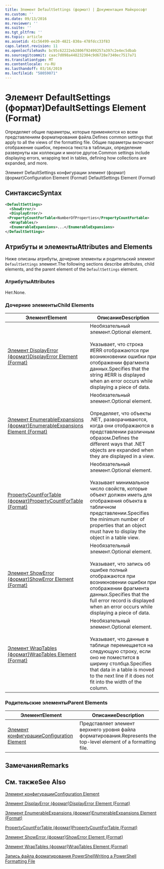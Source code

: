 ```yaml
---
title: Элемент DefaultSettings (формат) | Документация Майкрософт
ms.custom: ''
ms.date: 09/13/2016
ms.reviewer: ''
ms.suite: ''
ms.tgt_pltfrm: ''
ms.topic: article
ms.assetid: 41c56499-ee20-4821-830a-478fdcc33f83
caps.latest.revision: 11
ms.openlocfilehash: bc95c62222eb2806f92499257a397c2e4ec5dbab
ms.sourcegitcommit: caac7d098a448232304c9d6728e7340ec7517a71
ms.translationtype: MT
ms.contentlocale: ru-RU
ms.lasthandoff: 03/16/2019
ms.locfileid: "58059071"
---
```

# <a name="defaultsettings-element-format"></a><span data-ttu-id="3015b-102">Элемент DefaultSettings (формат)</span><span class="sxs-lookup"><span data-stu-id="3015b-102">DefaultSettings Element (Format)</span></span>

<span data-ttu-id="3015b-103">Определяет общие параметры, которые применяются ко всем представлениям форматирования файла.</span><span class="sxs-lookup"><span data-stu-id="3015b-103">Defines common settings that apply to all the views of the formatting file.</span></span> <span data-ttu-id="3015b-104">Общие параметры включают отображение ошибок, переноса текста в таблицах, определение развернуты как коллекции и многое другое.</span><span class="sxs-lookup"><span data-stu-id="3015b-104">Common settings include displaying errors, wrapping text in tables, defining how collections are expanded, and more.</span></span>

<span data-ttu-id="3015b-105">Элемент DefaultSettings конфигурации элемент (формат) (формат)</span><span class="sxs-lookup"><span data-stu-id="3015b-105">Configuration Element (Format) DefaultSettings Element (Format)</span></span>

## <a name="syntax"></a><span data-ttu-id="3015b-106">Синтаксис</span><span class="sxs-lookup"><span data-stu-id="3015b-106">Syntax</span></span>

```xml
<DefaultSettings>
  <ShowError/>
  <DisplayError/>
 <PropertyCountForTable>NumberOfProperties</PropertyCountFortable>
  <WrapTables/>
  <EnumerableExpansions>...</EnumerableExpansions>
</DefaultSettings>
```

## <a name="attributes-and-elements"></a><span data-ttu-id="3015b-107">Атрибуты и элементы</span><span class="sxs-lookup"><span data-stu-id="3015b-107">Attributes and Elements</span></span>

<span data-ttu-id="3015b-108">Ниже описаны атрибуты, дочерние элементы и родительский элемент `DefaultSettings` элемент.</span><span class="sxs-lookup"><span data-stu-id="3015b-108">The following sections describe attributes, child elements, and the parent element of the `DefaultSettings` element.</span></span>

### <a name="attributes"></a><span data-ttu-id="3015b-109">Атрибуты</span><span class="sxs-lookup"><span data-stu-id="3015b-109">Attributes</span></span>

<span data-ttu-id="3015b-110">Нет.</span><span class="sxs-lookup"><span data-stu-id="3015b-110">None.</span></span>

### <a name="child-elements"></a><span data-ttu-id="3015b-111">Дочерние элементы</span><span class="sxs-lookup"><span data-stu-id="3015b-111">Child Elements</span></span>

|<span data-ttu-id="3015b-112">Элемент</span><span class="sxs-lookup"><span data-stu-id="3015b-112">Element</span></span>|<span data-ttu-id="3015b-113">Описание</span><span class="sxs-lookup"><span data-stu-id="3015b-113">Description</span></span>|
|-------------|-----------------|
|[<span data-ttu-id="3015b-114">Элемент DisplayError (формат)</span><span class="sxs-lookup"><span data-stu-id="3015b-114">DisplayError Element (Format)</span></span>](./displayerror-element-format.md)|<span data-ttu-id="3015b-115">Необязательный элемент.</span><span class="sxs-lookup"><span data-stu-id="3015b-115">Optional element.</span></span><br /><br /> <span data-ttu-id="3015b-116">Указывает, что строка #ERR отображаются при возникновении ошибки при отображении фрагмента данных.</span><span class="sxs-lookup"><span data-stu-id="3015b-116">Specifies that the string #ERR is displayed when an error occurs while displaying a piece of data.</span></span>|
|[<span data-ttu-id="3015b-117">Элемент EnumerableExpansions (формат)</span><span class="sxs-lookup"><span data-stu-id="3015b-117">EnumerableExpansions Element (Format)</span></span>](./enumerableexpansions-element-format.md)|<span data-ttu-id="3015b-118">Необязательный элемент.</span><span class="sxs-lookup"><span data-stu-id="3015b-118">Optional element.</span></span><br /><br /> <span data-ttu-id="3015b-119">Определяет, что объекты .NET, разворачиваются, когда они отображаются в представлении различным образом.</span><span class="sxs-lookup"><span data-stu-id="3015b-119">Defines the different ways that .NET objects are expanded when they are displayed in a view.</span></span>|
|[<span data-ttu-id="3015b-120">PropertyCountForTable (формат)</span><span class="sxs-lookup"><span data-stu-id="3015b-120">PropertyCountForTable (Format)</span></span>](./propertycountfortable-element-format.md)|<span data-ttu-id="3015b-121">Необязательный элемент.</span><span class="sxs-lookup"><span data-stu-id="3015b-121">Optional element.</span></span><br /><br /> <span data-ttu-id="3015b-122">Указывает минимальное число свойств, которые объект должен иметь для отображения объекта в табличном представлении.</span><span class="sxs-lookup"><span data-stu-id="3015b-122">Specifies the minimum number of properties that an object must have to display the object in a table view.</span></span>|
|[<span data-ttu-id="3015b-123">Элемент ShowError (формат)</span><span class="sxs-lookup"><span data-stu-id="3015b-123">ShowError Element (Format)</span></span>](./showerror-element-format.md)|<span data-ttu-id="3015b-124">Необязательный элемент.</span><span class="sxs-lookup"><span data-stu-id="3015b-124">Optional element.</span></span><br /><br /> <span data-ttu-id="3015b-125">Указывает, что запись об ошибке полный отображаются при возникновении ошибки при отображении фрагмента данных.</span><span class="sxs-lookup"><span data-stu-id="3015b-125">Specifies that the full error record is displayed when an error occurs while displaying a piece of data.</span></span>|
|[<span data-ttu-id="3015b-126">Элемент WrapTables (формат)</span><span class="sxs-lookup"><span data-stu-id="3015b-126">WrapTables Element (Format)</span></span>](./wraptables-element-format.md)|<span data-ttu-id="3015b-127">Необязательный элемент.</span><span class="sxs-lookup"><span data-stu-id="3015b-127">Optional element.</span></span><br /><br /> <span data-ttu-id="3015b-128">Указывает, что данные в таблице перемещается на следующую строку, если оно не поместится в ширину столбца.</span><span class="sxs-lookup"><span data-stu-id="3015b-128">Specifies that data in a table is moved to the next line if it does not fit into the width of the column.</span></span>|

### <a name="parent-elements"></a><span data-ttu-id="3015b-129">Родительские элементы</span><span class="sxs-lookup"><span data-stu-id="3015b-129">Parent Elements</span></span>

|<span data-ttu-id="3015b-130">Элемент</span><span class="sxs-lookup"><span data-stu-id="3015b-130">Element</span></span>|<span data-ttu-id="3015b-131">Описание</span><span class="sxs-lookup"><span data-stu-id="3015b-131">Description</span></span>|
|-------------|-----------------|
|[<span data-ttu-id="3015b-132">Элемент конфигурации</span><span class="sxs-lookup"><span data-stu-id="3015b-132">Configuration Element</span></span>](./configuration-element-format.md)|<span data-ttu-id="3015b-133">Представляет элемент верхнего уровня файла форматирования.</span><span class="sxs-lookup"><span data-stu-id="3015b-133">Represents the top-level element of a formatting file.</span></span>|

## <a name="remarks"></a><span data-ttu-id="3015b-134">Замечания</span><span class="sxs-lookup"><span data-stu-id="3015b-134">Remarks</span></span>

## <a name="see-also"></a><span data-ttu-id="3015b-135">См. также</span><span class="sxs-lookup"><span data-stu-id="3015b-135">See Also</span></span>

[<span data-ttu-id="3015b-136">Элемент конфигурации</span><span class="sxs-lookup"><span data-stu-id="3015b-136">Configuration Element</span></span>](./configuration-element-format.md)

[<span data-ttu-id="3015b-137">Элемент DisplayError (формат)</span><span class="sxs-lookup"><span data-stu-id="3015b-137">DisplayError Element (Format)</span></span>](./displayerror-element-format.md)

[<span data-ttu-id="3015b-138">Элемент EnumerableExpansions (формат)</span><span class="sxs-lookup"><span data-stu-id="3015b-138">EnumerableExpansions Element (Format)</span></span>](./enumerableexpansions-element-format.md)

[<span data-ttu-id="3015b-139">PropertyCountForTable (формат)</span><span class="sxs-lookup"><span data-stu-id="3015b-139">PropertyCountForTable (Format)</span></span>](./propertycountfortable-element-format.md)

[<span data-ttu-id="3015b-140">Элемент ShowError (формат)</span><span class="sxs-lookup"><span data-stu-id="3015b-140">ShowError Element (Format)</span></span>](./showerror-element-format.md)

[<span data-ttu-id="3015b-141">Элемент WrapTables (формат)</span><span class="sxs-lookup"><span data-stu-id="3015b-141">WrapTables Element (Format)</span></span>](./wraptables-element-format.md)

[<span data-ttu-id="3015b-142">Запись файла форматирования PowerShell</span><span class="sxs-lookup"><span data-stu-id="3015b-142">Writing a PowerShell Formatting File</span></span>](./writing-a-powershell-formatting-file.md)
